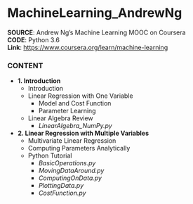 # MachineLearning_AndrewNg

**SOURCE**: Andrew Ng’s Machine Learning MOOC on Coursera  
**CODE**: Python 3.6  
**Link**: https://www.coursera.org/learn/machine-learning  

### CONTENT
- **1. Introduction**
  - Introduction
  - Linear Regression with One Variable
    - Model and Cost Function
    - Parameter Learning
  - Linear Algebra Review
    - *LinearAlgebra_NumPy.py*
- **2. Linear Regression with Multiple Variables**
  - Multivariate Linear Regression
  - Computing Parameters Analytically
  - Python Tutorial
    - *BasicOperations.py*
    - *MovingDataAround.py*
    - *ComputingOnData.py*
    - *PlottingData.py*
    - *CostFunction.py*
